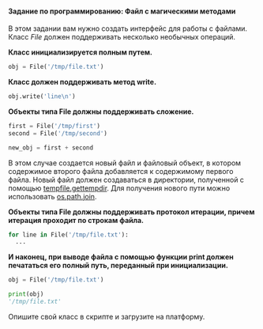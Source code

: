 #### Задание по программированию: Файл с магическими методами ####

В этом задании вам нужно создать интерфейс для работы с файлами. Класс *File* должен поддерживать несколько необычных операций.

**Класс инициализируется полным путем.**
```python
obj = File('/tmp/file.txt')
```
**Класс должен поддерживать метод write.**
```python
obj.write('line\n')
```
**Объекты типа File должны поддерживать сложение.**
```python
first = File('/tmp/first')
second = File('/tmp/second')

new_obj = first + second
```
В этом случае создается новый файл и файловый объект, в котором содержимое второго файла добавляется к содержимому первого файла. Новый файл должен создаваться в директории, полученной с помощью [tempfile.gettempdir](https://docs.python.org/3/library/tempfile.html). Для получения нового пути можно использовать [os.path.join](https://docs.python.org/3/library/os.path.html#os.path.join).

**Объекты типа File должны поддерживать протокол итерации, причем итерация проходит по строкам файла.**
```python
for line in File('/tmp/file.txt'):
  ...
```
**И наконец, при выводе файла с помощью функции print должен печататься его полный путь, переданный при инициализации.**
```python
obj = File('/tmp/file.txt')

print(obj)
'/tmp/file.txt'
```
Опишите свой класс в скрипте и загрузите на платформу.
